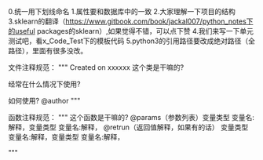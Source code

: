 0.统一用下划线命名
1.属性要和数据库中的一致
2.大家理解一下项目的结构
3.sklearn的翻译（https://www.gitbook.com/book/jackal007/python_notes下的useful packages的sklearn）,如果觉得不错，可以点下赞
4.我们来写一下单元测试吧，看x_Code_Test下的模板代码
5.python3的引用路径要改成绝对路径（全路径），里面有很多没改。

文件注释规范：
"""
Created on xxxxxx
这个类是干嘛的?

经常在什么情况下使用?

如何使用?
@author
"""

函数注释规范：
"""
这个函数是干嘛的?
@params（参数列表）变量类型  变量名:解释，变量类型  变量名:解释，
@retrun（返回值解释，如果有的话） 变量类型  变量名:解释，变量类型  变量名:解释，

"""